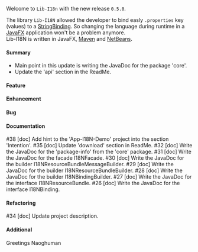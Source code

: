 Welcome to `Lib-I18n` with the new release `0.5.0`.

The library `Lib-I18N` allowed the developer to bind easly `.properties` key (values) 
to a [StringBinding]. So changing the language during runtime in a [JavaFX] application 
won't be a problem anymore.  
Lib-I18N is written in JavaFX, [Maven] and [NetBeans].



#### Summary
* Main point in this update is writing the JavaDoc for the package 'core'.
* Update the 'api' section in the ReadMe.



#### Feature



#### Enhancement



#### Bug



#### Documentation
#38 [doc] Add hint to the 'App-I18N-Demo' project into the section 'Intention'.
#35 [doc] Update 'download' section in ReadMe.
#32 [doc] Write the JavaDoc for the 'package-info' from the 'core' package.
#31 [doc] Write the JavaDoc for the facade I18NFacade.
#30 [doc] Write the JavaDoc for the builder I18NResourceBundleMessageBuilder.
#29 [doc] Write the JavaDoc for the builder I18NResourceBundleBuilder.
#28 [doc] Write the JavaDoc for the builder I18NBindingBuilder.
#27 [doc] Write the JavaDoc for the interface I18NResourceBundle.
#26 [doc] Write the JavaDoc for the interface I18NBinding.



#### Refactoring
#34 [doc] Update project description.



#### Additional



Greetings
Naoghuman



[//]: # (Issues which will be integrated in this release)



[//]: # (Links)
[JavaFX]:http://docs.oracle.com/javase/8/javase-clienttechnologies.htm
[Maven]:http://maven.apache.org/
[NetBeans]:https://netbeans.org/
[StringBinding]:https://docs.oracle.com/javase/8/javafx/api/javafx/beans/binding/StringBinding.html
